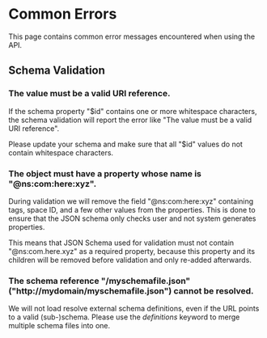 # Common Errors

This page contains common error messages encountered when using the API.

## Schema Validation

### The value must be a valid URI reference.

If the schema property "$id" contains one or more whitespace characters, the
schema validation will report the error like "The value must be a valid URI
reference".

Please update your schema and make sure that all "$id" values do not contain
whitespace characters.

### The object must have a property whose name is "@ns:com:here:xyz".

During validation we will remove the field "@ns:com:here:xyz" containing
tags, space ID, and a few other values from the properties. This is done
to ensure that the JSON schema only checks user and not system generates
properties.

This means that JSON Schema used for validation must not contain
"@ns:com.here.xyz" as a required property, because this property and its
children will be removed before validation and only re-added afterwards.

### The schema reference "/myschemafile.json"("http://mydomain/myschemafile.json") cannot be resolved.

We will not load resolve external schema definitions, even if the URL points
to a valid (sub-)schema. Please use the *definitions* keyword to merge multiple
schema files into one.
